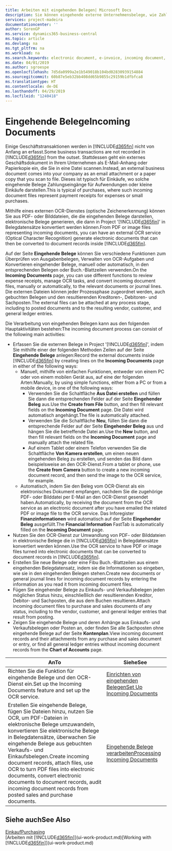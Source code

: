 ```yaml
---
title: Arbeiten mit eingehenden Belegen| Microsoft Docs
description: Sie können eingehende externe Unternehmensbelege, wie Zahlungseingänge oder PDF-Dateien verwalten, OCR-Aufgaben verwalten und Dateien in elektronische Belege und Datensätze umwandeln.
services: project-madeira
documentationcenter: ''
author: SorenGP
ms.service: dynamics365-business-central
ms.topic: article
ms.devlang: na
ms.tgt_pltfrm: na
ms.workload: na
ms.search.keywords: electronic document, e-invoice, incoming document, OCR, ecommerce, document exchange, import invoice
ms.date: 04/01/2019
ms.author: sgroespe
ms.openlocfilehash: 7d5da0999a2e1b549018b104bd02830939154884
ms.sourcegitcommit: 60b87e5eb32bb408dd65b9855c29159b1dfbfca8
ms.translationtype: HT
ms.contentlocale: de-DE
ms.lasthandoff: 04/29/2019
ms.locfileid: "1240418"
---
```

# <a name="incoming-documents"></a><span data-ttu-id="0c778-103">Eingehende Belege</span><span class="sxs-lookup"><span data-stu-id="0c778-103">Incoming Documents</span></span>
<span data-ttu-id="0c778-104">Einige Geschäftstransaktionen werden in [!INCLUDE[d365fin](includes/d365fin_md.md)] nicht von Anfang an erfasst.</span><span class="sxs-lookup"><span data-stu-id="0c778-104">Some business transactions are not recorded in [!INCLUDE[d365fin](includes/d365fin_md.md)] from the outset.</span></span> <span data-ttu-id="0c778-105">Stattdessen geht ein externes Geschäftsdokument in Ihrem Unternehmen als E-Mail-Anhang oder Papierkopie ein, die Sie in eine Datei scannen.</span><span class="sxs-lookup"><span data-stu-id="0c778-105">Instead, an external business document comes into your company as an email attachment or a paper copy that you scan to file.</span></span> <span data-ttu-id="0c778-106">Dieses ist typisch für Einkäufe, wo solche eingehende Belege Zahlungseingänge für Aufwendungen oder kleine Einkäufe darstellen.</span><span class="sxs-lookup"><span data-stu-id="0c778-106">This is typical of purchases, where such incoming document files represent payment receipts for expenses or small purchases.</span></span>

<span data-ttu-id="0c778-107">Mithilfe eines externen OCR-Dienstes (optische Zeichenerkennung) können Sie aus PDF- oder Bilddateien, die die eingehenden Belege darstellen, elektronische Belege generieren, die dann in Project '[!INCLUDE[d365fin](includes/d365fin_md.md)]' in Belegdatensätze konvertiert werden können.</span><span class="sxs-lookup"><span data-stu-id="0c778-107">From PDF or image files representing incoming documents, you can have an external OCR service (Optical Character Recognition) generate electronic documents that can then be converted to document records inside [!INCLUDE[d365fin](includes/d365fin_md.md)].</span></span>

<span data-ttu-id="0c778-108">Auf der Seite **Eingehende Belege** können Sie verschiedene Funktionen zum Überprüfen von Ausgabenbelegen, Verwalten von OCR-Aufgaben und Konvertieren eingehender Belege, manuell oder automatisch, in den entsprechenden Belegen oder Buch.-Blattzeilen verwenden.</span><span class="sxs-lookup"><span data-stu-id="0c778-108">On the **Incoming Documents** page, you can use different functions to review expense receipts, manage OCR tasks, and convert incoming document files, manually or automatically, to the relevant documents or journal lines.</span></span> <span data-ttu-id="0c778-109">Die externen Dateien können jeder Prozessphase zugeordnet werden, auch gebuchten Belegen und den resultierenden Kreditoren-, Debitoren- und Sachposten.</span><span class="sxs-lookup"><span data-stu-id="0c778-109">The external files can be attached at any process stage, including to posted documents and to the resulting vendor, customer, and general ledger entries.</span></span>

<span data-ttu-id="0c778-110">Die Verarbeitung von eingehenden Belegen kann aus den folgenden Hauptaktivitäten bestehen:</span><span class="sxs-lookup"><span data-stu-id="0c778-110">The incoming document process can consist of the following main activities:</span></span>

* <span data-ttu-id="0c778-111">Erfassen Sie die externen Belege in Project '[!INCLUDE[d365fin](includes/d365fin_md.md)]', indem Sie mithilfe einer der folgenden Methoden Zeilen auf der Seite **Eingehende Belege** anlegen:</span><span class="sxs-lookup"><span data-stu-id="0c778-111">Record the external documents inside [!INCLUDE[d365fin](includes/d365fin_md.md)] by creating lines on the **Incoming Documents** page in either of the following ways:</span></span>
  * <span data-ttu-id="0c778-112">Manuell, mithilfe von einfachen Funktionen, entweder von einem PC oder von einem mobilen Gerät aus, auf eine der folgenden Arten:</span><span class="sxs-lookup"><span data-stu-id="0c778-112">Manually, by using simple functions, either from a PC or from a mobile device, in one of the following ways:</span></span>
    * <span data-ttu-id="0c778-113">Verwenden Sie die Schaltfläche **Aus Datei erstellen** und füllen Sie dann die entsprechenden Felder auf der Seite **Eingehender Beleg** aus.</span><span class="sxs-lookup"><span data-stu-id="0c778-113">Use the **Create from File** button, and then fill relevant fields on the **Incoming Document** page.</span></span> <span data-ttu-id="0c778-114">Die Datei wird automatisch angehängt.</span><span class="sxs-lookup"><span data-stu-id="0c778-114">The file is automatically attached.</span></span>  
    * <span data-ttu-id="0c778-115">Verwenden Sie die Schaltfläche **Neu**, füllen Sie dann die entsprechende Felder auf der Seite **Eingehender Beleg** aus und hängen Sie die betreffende Datei an.</span><span class="sxs-lookup"><span data-stu-id="0c778-115">Use the **New** button, and then fill relevant fields on the **Incoming Document** page and manually attach the related file.</span></span>
    * <span data-ttu-id="0c778-116">Auf einem Tablet oder einem Telefon verwenden Sie die Schaltfläche **Von Kamera erstellen**, um einen neuen eingehenden Beleg zu erstellen, und senden das Bild dann beispielsweise an den OCR-Dienst.</span><span class="sxs-lookup"><span data-stu-id="0c778-116">From a tablet or phone, use the **Create from Camera** button to create a new incoming document record, and then send the image to the OCR service, for example.</span></span>
  * <span data-ttu-id="0c778-117">Automatisch, indem Sie den Beleg vom OCR-Dienst als ein elektronisches Dokument empfangen, nachdem Sie die zugehörige PDF- oder Bilddatei per E-Mail an den OCR-Dienst gesendet haben.</span><span class="sxs-lookup"><span data-stu-id="0c778-117">Automatically, by receiving the document from the OCR service as an electronic document after you have emailed the related PDF or image file to the OCR service.</span></span> <span data-ttu-id="0c778-118">Das Inforegister **Finanzinformationen** wird automatisch auf der Seite **Eingehender Beleg** ausgefüllt.</span><span class="sxs-lookup"><span data-stu-id="0c778-118">The **Financial Information** FastTab is automatically filled on the **Incoming Document** page.</span></span>
* <span data-ttu-id="0c778-119">Nutzen Sie den OCR-Dienst zur Umwandlung von PDF- oder Bilddateien in elektronische Belege die in [!INCLUDE[d365fin](includes/d365fin_md.md)] in Belegdatensätze konvertiert werden können.</span><span class="sxs-lookup"><span data-stu-id="0c778-119">Use the OCR service to have PDF or image files turned into electronic documents that can be converted to document records in [!INCLUDE[d365fin](includes/d365fin_md.md)].</span></span>
* <span data-ttu-id="0c778-120">Erstellen Sie neue Belege oder eine Fibu Buch.-Blattzeilen aus einem eingehenden Belegdatensatz, indem sie die Informationen so eingeben, wie sie in den eingehenden Belegen stehen.</span><span class="sxs-lookup"><span data-stu-id="0c778-120">Create new documents or general journal lines for incoming document records by entering the information as you read it from incoming document files.</span></span>
* <span data-ttu-id="0c778-121">Fügen Sie eingehender Belege zu Einkaufs- und Verkaufsbelegen jeden möglichen Status hinzu, einschließlich der resultierenden Kreditor, Debitor- und Sachposten, die aus dem Buchen resultieren.</span><span class="sxs-lookup"><span data-stu-id="0c778-121">Attach incoming document files to purchase and sales documents of any status, including to the vendor, customer, and general ledger entries that result from posting.</span></span>
* <span data-ttu-id="0c778-122">Zeigen Sie eingehende Belege und deren Anhänge aus Einkaufs- und Verkaufsbelegen oder Posten an, oder finden Sie alle Sachposten ohne eingehende Belege auf der Seite **Kontenplan**.</span><span class="sxs-lookup"><span data-stu-id="0c778-122">View incoming document records and their attachments from any purchase and sales document or entry, or find all general ledger entries without incoming document records from the **Chart of Accounts** page.</span></span>

| <span data-ttu-id="0c778-123">An</span><span class="sxs-lookup"><span data-stu-id="0c778-123">To</span></span> | <span data-ttu-id="0c778-124">Siehe</span><span class="sxs-lookup"><span data-stu-id="0c778-124">See</span></span> |
| --- | --- |
| <span data-ttu-id="0c778-125">Richten Sie die Funktion für eingehende Belege und den OCR-Dienst ein.</span><span class="sxs-lookup"><span data-stu-id="0c778-125">Set up the Incoming Documents feature and set up the OCR service.</span></span> |[<span data-ttu-id="0c778-126">Einrichten von eingehenden Belegen</span><span class="sxs-lookup"><span data-stu-id="0c778-126">Set Up Incoming Documents</span></span>](across-how-setup-income-documents.md) |
| <span data-ttu-id="0c778-127">Erstellen Sie eingehende Belege, fügen Sie Dateien hinzu, nutzen Sie OCR, um PDF-Dateien in elektronische Belege umzuwandeln, konvertieren Sie elektronische Belege in Belegdatensätze, überwachen Sie eingehende Belege aus gebuchten Verkaufs- und Einkaufsbelegen.</span><span class="sxs-lookup"><span data-stu-id="0c778-127">Create incoming document records, attach files, use OCR to turn PDF files into electronic documents, convert electronic documents to document records, audit incoming document records from posted sales and purchase documents.</span></span> |[<span data-ttu-id="0c778-128">Eingehende Belege verarbeiten</span><span class="sxs-lookup"><span data-stu-id="0c778-128">Processing Incoming Documents</span></span>](across-process-income-documents.md) |

## <a name="see-also"></a><span data-ttu-id="0c778-129">Siehe auch</span><span class="sxs-lookup"><span data-stu-id="0c778-129">See Also</span></span>
[<span data-ttu-id="0c778-130">Einkauf</span><span class="sxs-lookup"><span data-stu-id="0c778-130">Purchasing</span></span>](purchasing-manage-purchasing.md)  
<span data-ttu-id="0c778-131">[Arbeiten mit [!INCLUDE[d365fin](includes/d365fin_md.md)]](ui-work-product.md)</span><span class="sxs-lookup"><span data-stu-id="0c778-131">[Working with [!INCLUDE[d365fin](includes/d365fin_md.md)]](ui-work-product.md)</span></span>

